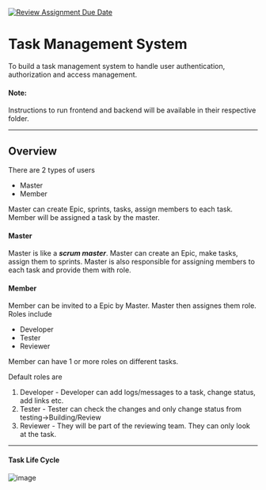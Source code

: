 [![Review Assignment Due Date](https://classroom.github.com/assets/deadline-readme-button-24ddc0f5d75046c5622901739e7c5dd533143b0c8e959d652212380cedb1ea36.svg)](https://classroom.github.com/a/M4NvrXuV)

# Task Management System
To build a task management system to handle user authentication, authorization and access management.

#### Note:
Instructions to run frontend and backend will be available in their respective folder.

---
## Overview
There are 2 types of users
* Master
* Member

Master can create Epic, sprints, tasks, assign members to each task.
Member will be assigned a task by the master.

#### Master
Master is like a ***scrum master***. Master can create an Epic, make tasks, assign them to sprints. Master is also responsible for assigning members to each task and provide them with role.

#### Member
Member can be invited to a Epic by Master. Master then assignes them role.
Roles include
* Developer
* Tester
* Reviewer

Member can have 1 or more roles on different tasks.

Default roles are 
1. Developer - Developer can add logs/messages to a task, change status, add links etc.
2. Tester - Tester can check the changes and only change status from testing->Building/Review
3. Reviewer - They will be part of the reviewing team. They can only look at the task.

---
#### Task Life Cycle
![image](https://github.com/BalkanID-University/ssn-chennai-2023-fte-hiring-Madraceee/assets/100791797/2f71d1f3-c147-42c3-a8df-275f10c89a53)

